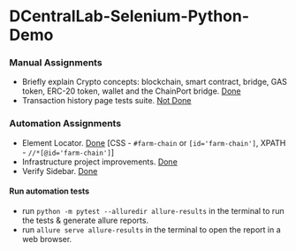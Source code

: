 # DCentralLab-Selenium-Python-Demo

### Manual Assignments
* Briefly explain Crypto concepts: blockchain, smart contract, bridge, GAS token, ERC-20 token, wallet and the ChainPort bridge. [Done](manual/crypto_concepts.txt)
* Transaction history page tests suite. [Not Done](manual/transaction_tab_test_cases.txt)


### Automation Assignments
* Element Locator. [Done](tests/test_tokens_farm.py) [CSS - `#farm-chain` or `[id='farm-chain']`, XPATH - `//*[@id='farm-chain']`]
* Infrastructure project improvements. [Done](infra_improvements.md)
* Verify Sidebar. [Done](tests/test_tokens_farm.py)


#### Run automation tests
* run `python -m pytest --alluredir allure-results` in the terminal to run the tests & generate allure reports.
* run `allure serve allure-results` in the terminal to open the report in a web browser.